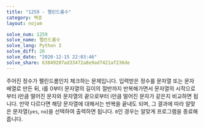 ```yaml
---
title: "1259 - 팰린드롬수"
category: 백준
layout: nojam

solve_num: 1259
solve_name: 팰린드롬수
solve_lang: Python 3
solve_diff: 26
solve_date: "2020-12-15 22:03:46"
solve_share: 63849207ad33472a8e9ad7421af236de
---
```


주어진 정수가 팰린드롬인지 체크하는 문제입니다. 입력받은 정수를 문자열 또는 문자 배열로 만든 뒤, i를 0부터 문자열의 길이의 절반까지 반복해가면서 문자열의 시작으로부터 i만큼 떨어진 문자와 문자열의 끝으로부터 i만큼 떨어진 문자가 같은지 비교하면 됩니다. 만약 다르다면 해당 문자열에 대해서는 반복을 끝내도 되며, 그 결과에 따라 알맞은 문자열(`yes`, `no`)을 선택하여 출력하면 됩니다. `0`인 경우는 알맞게 프로그램을 종료해줍니다.
